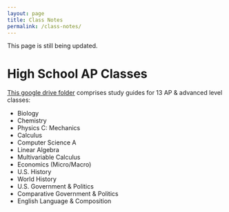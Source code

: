 ```yaml
---
layout: page
title: Class Notes
permalink: /class-notes/
---
```


This page is still being updated.

<!-- ## Science

### Organic Chemistry

### Materials Science & Engineering -->

# High School AP Classes

[This google drive folder](https://drive.google.com/drive/folders/1JSljYGwsp993wPKUbCi5vPU58zeQ2pAY?usp=drive_link) comprises study guides for 13 AP & advanced level classes: 
- Biology
- Chemistry
- Physics C: Mechanics
- Calculus
- Computer Science A
- Linear Algebra
- Multivariable Calculus
- Economics (Micro/Macro)
- U.S. History
- World History
- U.S. Government & Politics
- Comparative Government & Politics
- English Language & Composition

